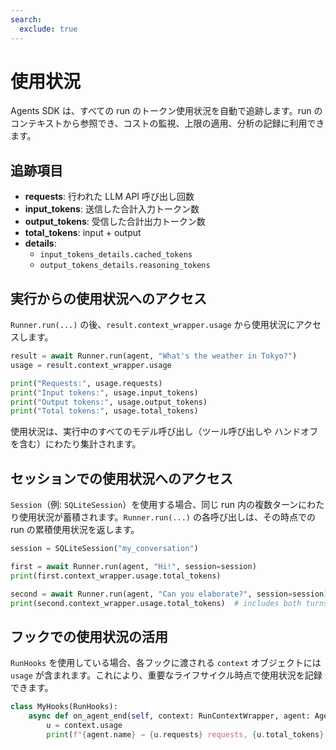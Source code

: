 ```yaml
---
search:
  exclude: true
---
```

# 使用状況

Agents SDK は、すべての run のトークン使用状況を自動で追跡します。run のコンテキストから参照でき、コストの監視、上限の適用、分析の記録に利用できます。

## 追跡項目

- **requests**: 行われた LLM API 呼び出し回数
- **input_tokens**: 送信した合計入力トークン数
- **output_tokens**: 受信した合計出力トークン数
- **total_tokens**: input + output
- **details**:
  - `input_tokens_details.cached_tokens`
  - `output_tokens_details.reasoning_tokens`

## 実行からの使用状況へのアクセス

`Runner.run(...)` の後、`result.context_wrapper.usage` から使用状況にアクセスします。

```python
result = await Runner.run(agent, "What's the weather in Tokyo?")
usage = result.context_wrapper.usage

print("Requests:", usage.requests)
print("Input tokens:", usage.input_tokens)
print("Output tokens:", usage.output_tokens)
print("Total tokens:", usage.total_tokens)
```

使用状況は、実行中のすべてのモデル呼び出し（ツール呼び出しや ハンドオフ を含む）にわたり集計されます。

## セッションでの使用状況へのアクセス

`Session`（例: `SQLiteSession`）を使用する場合、同じ run 内の複数ターンにわたり使用状況が蓄積されます。`Runner.run(...)` の各呼び出しは、その時点での run の累積使用状況を返します。

```python
session = SQLiteSession("my_conversation")

first = await Runner.run(agent, "Hi!", session=session)
print(first.context_wrapper.usage.total_tokens)

second = await Runner.run(agent, "Can you elaborate?", session=session)
print(second.context_wrapper.usage.total_tokens)  # includes both turns
```

## フックでの使用状況の活用

`RunHooks` を使用している場合、各フックに渡される `context` オブジェクトには `usage` が含まれます。これにより、重要なライフサイクル時点で使用状況を記録できます。

```python
class MyHooks(RunHooks):
    async def on_agent_end(self, context: RunContextWrapper, agent: Agent, output: Any) -> None:
        u = context.usage
        print(f"{agent.name} → {u.requests} requests, {u.total_tokens} total tokens")
```